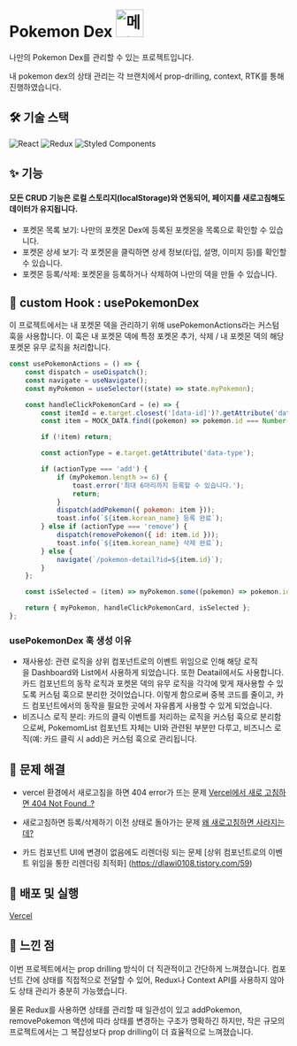 # Pokemon Dex <img src="https://github.com/user-attachments/assets/3fff1123-2912-499a-afbc-f5a8ce2acdbe" alt="메타몽" width="50px"/>

나만의 Pokemon Dex를 관리할 수 있는 프로젝트입니다.

내 pokemon dex의 상태 관리는 각 브랜치에서 prop-drilling, context, RTK를 통해 진행하였습니다.

## 🛠️ 기술 스택 

![React](https://img.shields.io/badge/React-61DAFB?style=flat&logo=react&logoColor=white)
![Redux](https://img.shields.io/badge/Redux-764ABC?style=flat&logo=redux&logoColor=white)
![Styled Components](https://img.shields.io/badge/Styled_Components-DB7093?style=flat&logo=styled-components&logoColor=white)



## ✨ 기능 

#### 모든 CRUD 기능은 로컬 스토리지(localStorage)와 연동되어, 페이지를 새로고침해도 데이터가 유지됩니다.

- 포켓몬 목록 보기: 나만의 포켓몬 Dex에 등록된 포켓몬을 목록으로 확인할 수 있습니다.
- 포켓몬 상세 보기: 각 포켓몬을 클릭하면 상세 정보(타입, 설명, 이미지 등)를 확인할 수 있습니다.
- 포켓몬 등록/삭제: 포켓몬을 등록하거나 삭제하여 나만의 덱을 만들 수 있습니다.

## 🧩 custom Hook : usePokemonDex 
이 프로젝트에서는 내 포켓몬 덱을 관리하기 위해 usePokemonActions라는 커스텀 훅을 사용합니다. 이 훅은 내 포켓몬 덱에 특정 포켓몬 추가, 삭제 / 내 포켓몬 덱의 해당 포켓몬 유무 로직을 처리합니다.

```javascript
const usePokemonActions = () => {
    const dispatch = useDispatch();
    const navigate = useNavigate();
    const myPokemon = useSelector((state) => state.myPokemon);

    const handleClickPokemonCard = (e) => {
        const itemId = e.target.closest('[data-id]')?.getAttribute('data-id');
        const item = MOCK_DATA.find((pokemon) => pokemon.id === Number(itemId));

        if (!item) return;

        const actionType = e.target.getAttribute('data-type');

        if (actionType === 'add') {
            if (myPokemon.length >= 6) {
                toast.error('최대 6마리까지 등록할 수 있습니다.');
                return;
            }
            dispatch(addPokemon({ pokemon: item }));
            toast.info(`${item.korean_name} 등록 완료`);
        } else if (actionType === 'remove') {
            dispatch(removePokemon({ id: item.id }));
            toast.info(`${item.korean_name} 삭제 완료`);
        } else {
            navigate(`/pokemon-detail?id=${item.id}`);
        }
    };

    const isSelected = (item) => myPokemon.some((pokemon) => pokemon.id === item.id);

    return { myPokemon, handleClickPokemonCard, isSelected };
};
```

### usePokemonDex 훅 생성 이유
- 재사용성: 관련 로직을 상위 컴포넌트로의 이벤트 위임으로 인해 해당 로직을 Dashboard와 List에서 사용하게 되었습니다. 또한 Deatail에서도 사용합니다. 카드 컴포넌트의 동작 로직과 포켓몬 덱의 유무 로직을 각각에 맞게 재사용할 수 있도록 커스텀 훅으로 분리한 것이었습니다. 이렇게 함으로써 중복 코드를 줄이고, 카드 컴포넌트에서의 동작을 필요한 곳에서 자유롭게 사용할 수 있게 되었습니다.
- 비즈니스 로직 분리: 카드의 클릭 이벤트를 처리하는 로직을 커스텀 훅으로 분리함으로써, PokemomList 컴포넌트 자체는 UI와 관련된 부분만 다루고, 비즈니스 로직(예: 카드 클릭 시 add)은 커스텀 훅으로 관리됩니다. 


## 📝 문제 해결

- vercel 환경에서 새로고침을 하면 404 error가 뜨는 문제
  [Vercel에서 새로 고침하면 404 Not Found..?](https://dlawi0108.tistory.com/54)

- 새로고침하면 등록/삭제하기 이전 상태로 돌아가는 문제
  [왜 새로고침하면 사라지는데?](https://dlawi0108.tistory.com/55)

- 카드 컴포넌트 UI에 변경이 없음에도 리렌더링 되는 문제
  [상위 컴포넌트로의 이벤트 위임을 통한 리렌더링 최적화] (https://dlawi0108.tistory.com/59)
  

## 🚀 배포 및 실행 
[Vercel](https://pokemon-dex-nu.vercel.app/)

## 🤔 느낀 점

이번 프로젝트에서는 prop drilling 방식이 더 직관적이고 간단하게 느껴졌습니다. 컴포넌트 간에 상태를 직접적으로 전달할 수 있어, Redux나 Context API를 사용하지 않아도 상태 관리가 충분히 가능했습니다.

물론 Redux를 사용하면 상태를 관리할 때 일관성이 있고 addPokemon, removePokemon 액션에 따라 상태를 변경하는 구조가 명확하긴 하지만, 작은 규모의 프로젝트에서는 그 복잡성보다 prop drilling이 더 효율적으로 느껴졌습니다.
